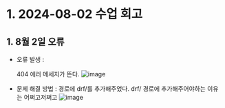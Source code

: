 # 1. 2024-08-02 수업 회고


## 1. 8월 2일 오류

- 오류 발생 :

   404 에러 메세지가 뜬다.
![image](https://github.com/user-attachments/assets/29cce363-9521-434f-8721-ea81b0e7f654)

- 문제 해결 방법 :
  경로에 drf/를 추가해주었다.
  drf/ 경로에 추가해주어야하는 이유는 어쩌고저쩌고
![image](https://github.com/user-attachments/assets/d4e7dae9-624d-4e2b-8534-fe084e938044)

